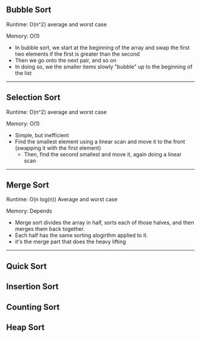 ## Bubble Sort
Runtime: O(n^2) average and worst case

Memory: O(1)

-  In bubble sort, we start at the beginning of the array and swap the first two elements if the first is greater than the second
  -  Then we go onto the next pair, and so on
  -  In doing so, we the smaller items slowly "bubble" up to the beginning of the list

-----------------
## Selection Sort
Runtime: O(n^2) average and worst case

Memory: O(1)

-  Simple, but inefficient
-  Find the smallest element using a linear scan and move it to the front (swapping it with the first element)
   -  Then, find the second smallest and move it, again doing a linear scan

-----------------
## Merge Sort
Runtime: O(n log(n)) Average and worst case

Memory: Depends

-  Merge sort divides the array in half, sorts each of those halves, and then merges them back together.
  -  Each half has the same sorting alogirthm applied to it.
  -  it's the merge part that does the heavy lifting

-----------------
## Quick Sort

## Insertion Sort

## Counting Sort

## Heap Sort

